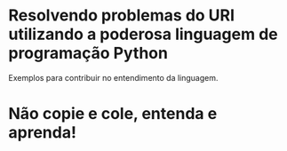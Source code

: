# Resolvendo problemas do URI utilizando a poderosa linguagem de programação Python 

Exemplos para contribuir no entendimento da linguagem.

# Não copie e cole, entenda e aprenda!
